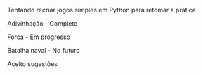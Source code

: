 Tentando recriar jogos simples em Python para retomar a prática


Adivinhação     - Completo

Forca           - Em progresso

Batalha naval   - No futuro


Aceito sugestões
